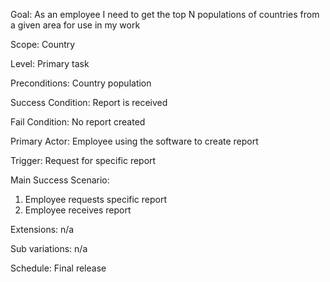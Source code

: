 Goal: As an employee I need to get the top N populations of countries from a given area for use in my work

Scope: Country

Level: Primary task

Preconditions: Country population

Success Condition: Report is received

Fail Condition: No report created

Primary Actor: Employee using the software to create report

Trigger: Request for specific report

Main Success Scenario:
1. Employee requests specific report
2. Employee receives report

Extensions: n/a

Sub variations: n/a

Schedule: Final release